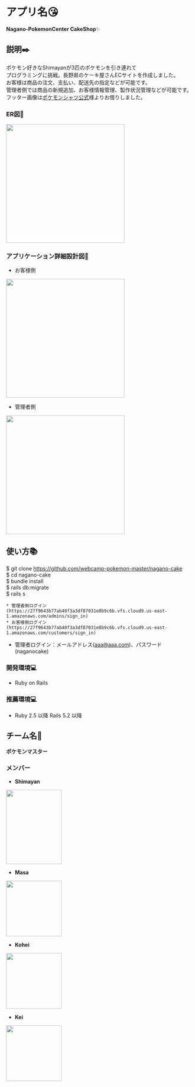 # アプリ名:kissing_heart:
**Nagano-PokemonCenter CakeShop**:sparkles:

## 説明:black_nib:
ポケモン好きなShimayanが3匹のポケモンを引き連れて</br>プログラミングに挑戦。長野県のケーキ屋さんECサイトを作成しました。</br>お客様は商品の注文、支払い、配送先の指定などが可能です。</br>管理者側では商品の新規追加、お客様情報管理、製作状況管理などが可能です。<br>
フッター画像は<a href="https://pokemon.originalstitch.com/info/20200410.html">ポケモンシャツ公式<a>様よりお借りしました。

### ER図:triangular_ruler:
<img src="https://user-images.githubusercontent.com/79110505/116027710-8e6de400-a690-11eb-8dc1-7d6aeee5a30c.png" width="320">

### アプリケーション詳細設計図:triangular_ruler:
* お客様側

<img src="https://user-images.githubusercontent.com/79110505/116029052-6cc22c00-a693-11eb-8da6-b30debbcdef2.PNG" width="320">

* 管理者側

<img src="https://user-images.githubusercontent.com/79110505/116039303-89fff600-a6a5-11eb-99f2-70054b16dfdd.PNG" width="320">

## 使い方:books:

 $ git clone https://github.com/webcamp-pokemon-master/nagano-cake</br>$ cd nagano-cake</br>$ bundle install</br>$ rails db:migrate</br>$ rails s

	* 管理者側ログイン(https://27f9643b77ab40f3a3df87031e8b9c6b.vfs.cloud9.us-east-1.amazonaws.com/admins/sign_in)
	* お客様側ログイン(https://27f9643b77ab40f3a3df87031e8b9c6b.vfs.cloud9.us-east-1.amazonaws.com/customers/sign_in)
* 管理者ログイン：メールアドレス(aaa@aaa.com)、パスワード(naganocake)

 ### 開発環境:computer:
   * Ruby on Rails

 ### 推薦環境:computer:
   * Ruby 2.5 以降 Rails 5.2 以降


  ## チーム名:two_men_holding_hands:
  **ポケモンマスター**

  ### メンバー
  * **Shimayan**

<img src="https://user-images.githubusercontent.com/79110505/116030829-6afa6780-a697-11eb-8511-69e087ec38aa.png" height="200" width="150">

  * **Masa**

<img src="https://user-images.githubusercontent.com/79110505/116030874-85344580-a697-11eb-9aa0-b4ff0b7a5a59.jpg" height="150" width="150">


  * **Kohei**

<img src="https://user-images.githubusercontent.com/79110505/116030978-c0367900-a697-11eb-86fd-504898d147d5.png" height="150" width="150">


  * **Kei**

<img src="https://user-images.githubusercontent.com/79110505/116030848-76e62980-a697-11eb-88cc-52a569848742.jpg" height="150" width="150">